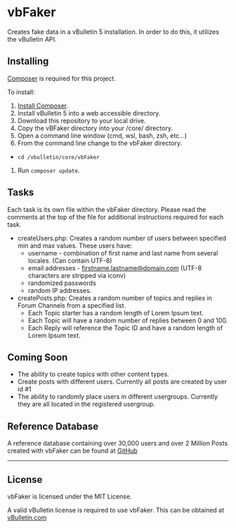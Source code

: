 # vbFaker
Creates fake data in a vBulletin 5 installation. In order to do this, it utilizes the vBulletin API.

## Installing

[Composer](https://getcomposer.org/) is required for this project.

To install:

1. [Install Composer](https://getcomposer.org/download/).
1. Install vBulletin 5 into a web accessible directory.
1. Download this repository to your local drive. 
1. Copy the vBFaker directory into your /core/ directory. 
1. Open a command line window (cmd, wsl, bash, zsh, etc...)
1. From the command line change to the vbFaker directory. 
  - `cd /vbulletin/core/vbFaker`
1. Run `composer update`.

## Tasks

Each task is its own file within the vbFaker directory. Please read the comments at the top of the file for additional instructions required for each task.

- createUsers.php: Creates a random number of users between specified min and max values. These users have:
  - username - combination of first name and last name from several locales. (Can contain UTF-8)
  - email addresses - firstname.lastname@domain.com (UTF-8 characters are stripped via iconv)
  - randomized passwords
  - random IP addresses.
- createPosts.php: Creates a random number of topics and replies in Forum Channels from a specified list.
  - Each Topic starter has a random length of Lorem Ipsum text.
  - Each Topic will have a random number of replies between 0 and 100.
  - Each Reply will reference the Topic ID and have a random length of Lorem Ipsum text.

## Coming Soon

- The ability to create topics with other content types.
- Create posts with different users. Currently all posts are created by user id #1
- The ability to randomly place users in different usergroups. Currently they are all located in the registered usergroup.

## Reference Database

A reference database containing over 30,000 users and over 2 Million Posts created with vbFaker can be found at [GitHub]()

---

## License

vbFaker is licensed under the MIT License.

A valid vBulletin license is required to use vbFaker. This can be obtained at [vBulletin.com](https://www.vbulletin.com)
